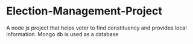 # Election-Management-Project
A node js project that helps voter to find constituency and provides local information.
Mongo db is used as a database
